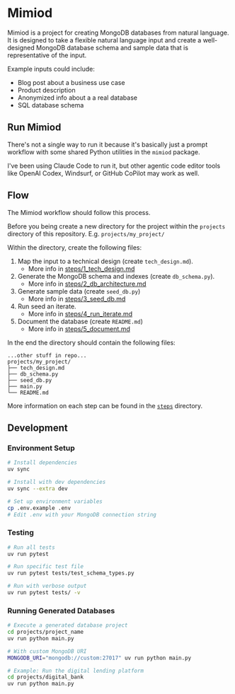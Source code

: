 # Mimiod

Mimiod is a project for creating MongoDB databases from natural language. It is designed to take a flexible natural language input and create a well-designed MongoDB database schema and sample data that is representative of the input.

Example inputs could include:
- Blog post about a business use case
- Product description
- Anonymized info about a a real database
- SQL database schema

## Run Mimiod

There's not a single way to run it because it's basically just a prompt workflow with some shared Python utilities in the `mimiod` package. 

I've been using Claude Code to run it, but other agentic code editor tools like OpenAI Codex, Windsurf, or GitHub CoPilot may work as well.

## Flow 

The Mimiod workflow should follow this process.

Before you being create a new directory for the project within the `projects` directory of this repository. E.g. `projects/my_project/`

Within the directory, create the following files:

1. Map the input to a technical design (create `tech_design.md`).
   - More info in [steps/1_tech_design.md](./steps/1_tech_design.md)
2. Generate the MongoDB schema and indexes (create `db_schema.py`). 
   - More info in [steps/2_db_architecture.md](./steps/2_db_architecture.md)
3. Generate sample data (create `seed_db.py`)
   - More info in [steps/3_seed_db.md](./steps/3_seed_db.md)
4. Run seed an iterate.
   - More info in [steps/4_run_iterate.md](./steps/4_run_iterate.md)
5. Document the database (create `README.md`)
   - More info in [steps/5_document.md](./steps/5_document.md)

In the end the directory should contain the following files:

```
...other stuff in repo...
projects/my_project/
├── tech_design.md
├── db_schema.py
├── seed_db.py
├── main.py
└── README.md
```

More information on each step can be found in the [`steps`](steps) directory.

## Development

### Environment Setup
```bash
# Install dependencies
uv sync

# Install with dev dependencies  
uv sync --extra dev

# Set up environment variables
cp .env.example .env
# Edit .env with your MongoDB connection string
```

### Testing
```bash
# Run all tests
uv run pytest

# Run specific test file
uv run pytest tests/test_schema_types.py

# Run with verbose output
uv run pytest tests/ -v
```

### Running Generated Databases
```bash
# Execute a generated database project
cd projects/project_name
uv run python main.py

# With custom MongoDB URI
MONGODB_URI="mongodb://custom:27017" uv run python main.py

# Example: Run the digital lending platform
cd projects/digital_bank
uv run python main.py
```
